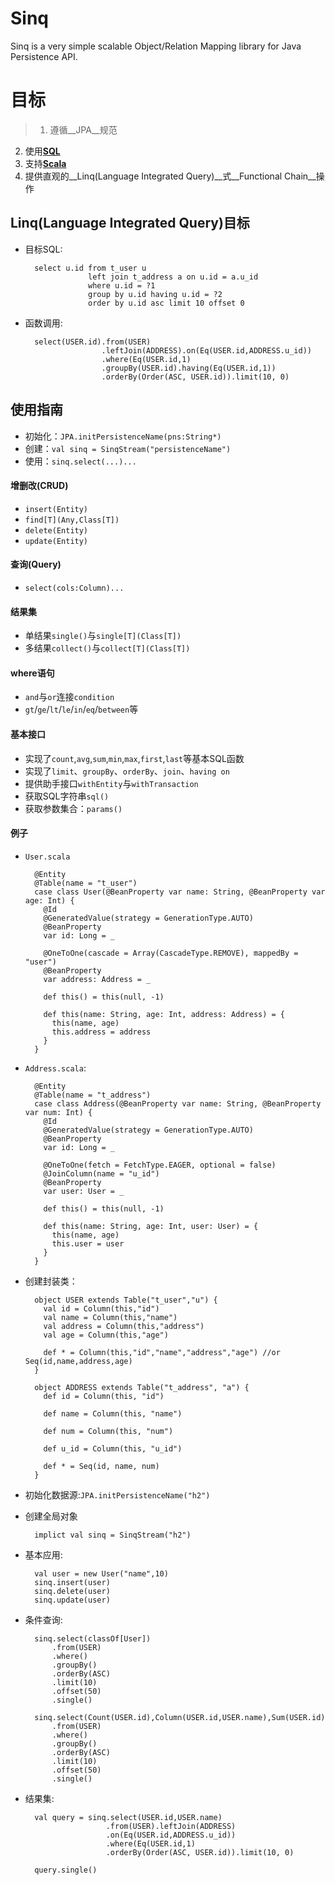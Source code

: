 Sinq
====
Sinq is a very simple scalable Object/Relation Mapping library for Java Persistence API.

目标
====
>1. 遵循__JPA__规范
2. 使用[__SQL__](http://www.w3school.com.cn/sql/)
3. 支持[__Scala__](http://www.scala-lang.ort)
4. 提供直观的__Linq(Language Integrated Query)__式__Functional Chain__操作  

## Linq(Language Integrated Query)目标
+ 目标SQL:

        select u.id from t_user u
                    left join t_address a on u.id = a.u_id
                    where u.id = ?1
                    group by u.id having u.id = ?2
                    order by u.id asc limit 10 offset 0
                    
+ 函数调用:

        select(USER.id).from(USER)
                       .leftJoin(ADDRESS).on(Eq(USER.id,ADDRESS.u_id))
                       .where(Eq(USER.id,1)
                       .groupBy(USER.id).having(Eq(USER.id,1))
                       .orderBy(Order(ASC, USER.id)).limit(10, 0)

## 使用指南
+ 初始化：`JPA.initPersistenceName(pns:String*)`
+ 创建：`val sinq = SinqStream("persistenceName")`
+ 使用：`sinq.select(...)...`

#### 增删改(CRUD)
+ `insert(Entity)`
+ `find[T](Any,Class[T])`
+ `delete(Entity)`
+ `update(Entity)`

#### 查询(Query)
+ `select(cols:Column)...`

#### 结果集
+ 单结果`single()`与`single[T](Class[T])`
+ 多结果`collect()`与`collect[T](Class[T])`

#### where语句
+ `and`与`or`连接`condition`
+ `gt`/`ge`/`lt`/`le`/`in`/`eq`/`between`等

#### 基本接口
+ 实现了`count`,`avg`,`sum`,`min`,`max`,`first`,`last`等基本SQL函数
+ 实现了`limit`、`groupBy`、`orderBy`、`join`、`having on`
+ 提供助手接口`withEntity`与`withTransaction`
+ 获取SQL字符串`sql()`
+ 获取参数集合：`params()`

#### 例子
+ `User.scala`

        @Entity
        @Table(name = "t_user")
        case class User(@BeanProperty var name: String, @BeanProperty var age: Int) {
          @Id
          @GeneratedValue(strategy = GenerationType.AUTO)
          @BeanProperty
          var id: Long = _

          @OneToOne(cascade = Array(CascadeType.REMOVE), mappedBy = "user")
          @BeanProperty
          var address: Address = _

          def this() = this(null, -1)

          def this(name: String, age: Int, address: Address) = {
            this(name, age)
            this.address = address
          }
        }

+ `Address.scala`:

        @Entity
        @Table(name = "t_address")
        case class Address(@BeanProperty var name: String, @BeanProperty var num: Int) {
          @Id
          @GeneratedValue(strategy = GenerationType.AUTO)
          @BeanProperty
          var id: Long = _

          @OneToOne(fetch = FetchType.EAGER, optional = false)
          @JoinColumn(name = "u_id")
          @BeanProperty
          var user: User = _

          def this() = this(null, -1)

          def this(name: String, age: Int, user: User) = {
            this(name, age)
            this.user = user
          }
        }

+ 创建封装类：

        object USER extends Table("t_user","u") {
          val id = Column(this,"id")
          val name = Column(this,"name")
          val address = Column(this,"address")
          val age = Column(this,"age")

          def * = Column(this,"id","name","address","age") //or Seq(id,name,address,age)
        }

        object ADDRESS extends Table("t_address", "a") {
          def id = Column(this, "id")

          def name = Column(this, "name")

          def num = Column(this, "num")

          def u_id = Column(this, "u_id")

          def * = Seq(id, name, num)
        }

+ 初始化数据源:`JPA.initPersistenceName("h2")`

+ 创建全局对象

        implict val sinq = SinqStream("h2")

+ 基本应用:

        val user = new User("name",10)
        sinq.insert(user)
        sinq.delete(user)
        sinq.update(user)

+ 条件查询:

        sinq.select(classOf[User])
            .from(USER)
            .where()
            .groupBy()
            .orderBy(ASC)
            .limit(10)
            .offset(50)
            .single()

        sinq.select(Count(USER.id),Column(USER.id,USER.name),Sum(USER.id)
            .from(USER)
            .where()
            .groupBy()
            .orderBy(ASC)
            .limit(10)
            .offset(50)
            .single()

+ 结果集:

        val query = sinq.select(USER.id,USER.name)
                        .from(USER).leftJoin(ADDRESS)
                        .on(Eq(USER.id,ADDRESS.u_id))
                        .where(Eq(USER.id,1)
                        .orderBy(Order(ASC, USER.id)).limit(10, 0)

        query.single()
